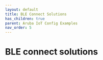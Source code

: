 ```yaml
---
layout: default
title: BLE Connect Solutions
has_children: true
parent: Aruba IoT Config Examples
nav_order: 5
---
```


# BLE connect solutions